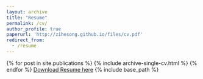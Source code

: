 ```yaml
---
layout: archive
title: "Resume"
permalink: /cv/
author_profile: true
paperurl: 'http://zihesong.github.io/files/cv.pdf'
redirect_from:
  - /resume
---
```

{% for post in site.publications %} {% include archive-single-cv.html %} {% endfor %}
[Download Resume here](http://zihesong.github.io/files/cv.pdf)
{% include base_path %}
